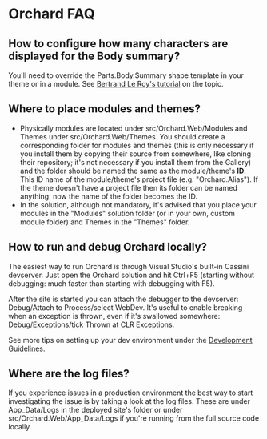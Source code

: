 # Orchard FAQ



## How to configure how many characters are displayed for the Body summary?

You'll need to override the Parts.Body.Summary shape template in your theme or in a module. See [Bertrand Le Roy's tutorial](http://weblogs.asp.net/bleroy/archive/2012/07/01/my-body-summary-template-for-orchard.aspx) on the topic.


## Where to place modules and themes?

- Physically modules are located under src/Orchard.Web/Modules and Themes under src/Orchard.Web/Themes. You should create a corresponding folder for modules and themes (this is only necessary if you install them by copying their source from somewhere, like cloning their repository; it's not necessary if you install them from the Gallery) and the folder should be named the same as the module/theme's **ID**. This ID name of the module/theme's project file (e.g. "Orchard.Alias"). If the theme doesn't have a project file then its folder can be named anything: now the name of the folder becomes the ID.
- In the solution, although not mandatory, it's advised that you place your modules in the "Modules" solution folder (or in your own, custom module folder) and Themes in the "Themes" folder.


## How to run and debug Orchard locally?

The easiest way to run Orchard is through Visual Studio's built-in Cassini devserver. Just open the Orchard solution and hit Ctrl+F5 (starting without debugging: much faster than starting with debugging with F5).

After the site is started you can attach the debugger to the devserver: Debug/Attach to Process/select WebDev. It's useful to enable breaking when an exception is thrown, even if it's swallowed somewhere: Debug/Exceptions/tick Thrown at CLR Exceptions.

See more tips on setting up your dev environment under the [Development Guidelines](../DevelopmentGuidelines/DevelopmentEnvironment).


## Where are the log files?

If you experience issues in a production environment the best way to start investigating the issue is by taking a look at the log files. These are under App_Data/Logs in the deployed site's folder or under src/Orchard.Web/App_Data/Logs if you're running from the full source code locally.